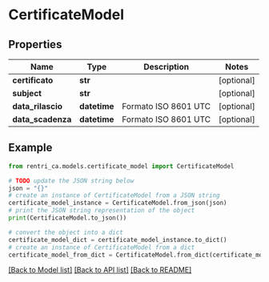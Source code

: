 # CertificateModel


## Properties

Name | Type | Description | Notes
------------ | ------------- | ------------- | -------------
**certificato** | **str** |  | [optional] 
**subject** | **str** |  | [optional] 
**data_rilascio** | **datetime** | Formato ISO 8601 UTC | [optional] 
**data_scadenza** | **datetime** | Formato ISO 8601 UTC | [optional] 

## Example

```python
from rentri_ca.models.certificate_model import CertificateModel

# TODO update the JSON string below
json = "{}"
# create an instance of CertificateModel from a JSON string
certificate_model_instance = CertificateModel.from_json(json)
# print the JSON string representation of the object
print(CertificateModel.to_json())

# convert the object into a dict
certificate_model_dict = certificate_model_instance.to_dict()
# create an instance of CertificateModel from a dict
certificate_model_from_dict = CertificateModel.from_dict(certificate_model_dict)
```
[[Back to Model list]](../README.md#documentation-for-models) [[Back to API list]](../README.md#documentation-for-api-endpoints) [[Back to README]](../README.md)


